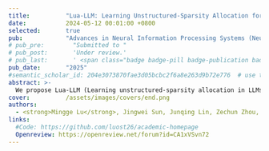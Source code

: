 ```yaml
---
title:          "Lua-LLM: Learning Unstructured-Sparsity Allocation for Large Language Models"
date:           2024-05-12 00:01:00 +0800
selected:       true
pub:            "Advances in Neural Information Processing Systems (NeurIPS)"
# pub_pre:        "Submitted to "
# pub_post:       'Under review.'
# pub_last:       ' <span class="badge badge-pill badge-publication badge-success">Spotlight</span>'
pub_date:       "2025"
#semantic_scholar_id: 204e3073870fae3d05bcbc2f6a8e263d9b72e776  # use this to retrieve citation count
abstract: >-
  We propose Lua-LLM (Learning unstructured-sparsity allocation in LLMs), a learning-based global pruning framework that explores the optimal unstructured sparsity allocation. Unlike existing pruning methods, which primarily focus on allocating per-layer sparsity, Lua-LLM achieves flexible allocation for both layer-wise and intra-layer sparsity.
cover:          /assets/images/covers/end.png
authors:
  - <strong>Mingge Lu</strong>, Jingwei Sun, Junqing Lin, Zechun Zhou, Guangzhong Sun
links:
  #Code: https://github.com/luost26/academic-homepage
  Openreview: https://openreview.net/forum?id=CA1xVSvn72
---
```

